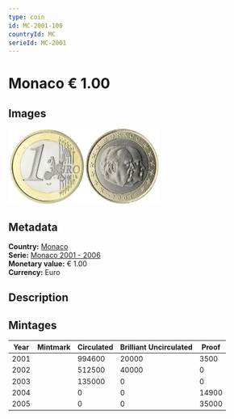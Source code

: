 ```yaml
---
type: coin
id: MC-2001-100
countryId: MC
serieId: MC-2001
---
```


# Monaco € 1.00

## Images

<img src="../../../Images/common-2002-100.webp" height="150" alt="Front image"><img src="Images/monaco-2001-100.webp" height="150" alt="Back image">

## Metadata

**Country:** [Monaco](../index.md)\
**Serie:** [Monaco 2001 - 2006](index.md)\
**Monetary value:** € 1.00\
**Currency:** Euro

## Description

## Mintages

| Year | Mintmark | Circulated | Brilliant Uncirculated | Proof |
| ---- | -------- | ---------- | ---------------------- | ----- |
| 2001 |          | 994600     | 20000                  | 3500  |
| 2002 |          | 512500     | 40000                  | 0     |
| 2003 |          | 135000     | 0                      | 0     |
| 2004 |          | 0          | 0                      | 14900 |
| 2005 |          | 0          | 0                      | 35000 |
